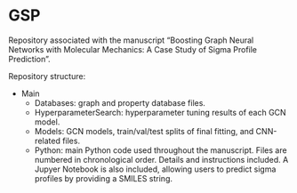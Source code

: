 # GSP

Repository associated with the manuscript “Boosting Graph Neural Networks with Molecular Mechanics: A Case Study of Sigma Profile Prediction”.

Repository structure:
- Main
  - Databases: graph and property database files.
  - HyperparameterSearch: hyperparameter tuning results of each GCN model.
  - Models: GCN models, train/val/test splits of final fitting, and CNN-related files.
  - Python: main Python code used throughout the manuscript. Files are numbered in chronological order. Details and instructions included. A Jupyer Notebook is also included, allowing users to predict sigma profiles by providing a SMILES string.
